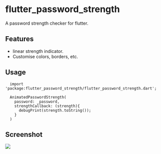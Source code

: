# flutter_password_strength

A password strength checker for flutter.

## Features  
  
 - linear strength indicator.
 - Customise colors, borders, etc.

## Usage
  ```
    import 'package:flutter_password_strength/flutter_password_strength.dart';

    AnimatedPasswordStrength(
      password: _password, 
      strengthCallback: (strength){
        debugPrint(strength.toString());
      }
    )
  ```

## Screenshot

![](https://media.giphy.com/media/kbuhBEahzQAtifnfSL/giphy.gif)
